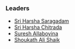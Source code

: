 ### Leaders

* [Sri Harsha Saragadam](mailto:sri_harsha.saragadam@owasp.org)
* [Sri Harsha Chitrada](mailto:sri_harsha.chitrada@owasp.org)
* [Suresh Allaboyina](mailto:suresh.allaboyina@owasp.org)
* [Shoukath Ali Shaik](mailto:shoukath.alishaik@owasp.org)
  

